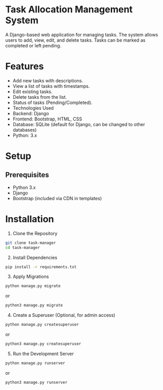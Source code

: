 # Task Allocation Management System
A Django-based web application for managing tasks. The system allows users to add, view, edit, and delete tasks. Tasks can be marked as completed or left pending.

# Features
- Add new tasks with descriptions.
- View a list of tasks with timestamps.
- Edit existing tasks.
- Delete tasks from the list.
- Status of tasks (Pending/Completed).
- Technologies Used
- Backend: Django
- Frontend: Bootstrap, HTML, CSS
- Database: SQLite (default for Django, can be changed to other databases)
- Python: 3.x

# Setup
## Prerequisites
- Python 3.x
- Django
- Bootstrap (included via CDN in templates)

# Installation
1. Clone the Repository
```bash
git clone task-manager
cd task-manager
```
2. Install Dependencies
```bash
pip install -r requirements.txt
```
3. Apply Migrations
```bash
python manage.py migrate
```
or
```bash
python3 manage.py migrate
```

4. Create a Superuser (Optional, for admin access)
```bash
python manage.py createsuperuser
```
or
```bash
python3 manage.py createsuperuser
```

5. Run the Development Server
```bash
python manage.py runserver
```
or
```bash
python3 manage.py runserver
```
